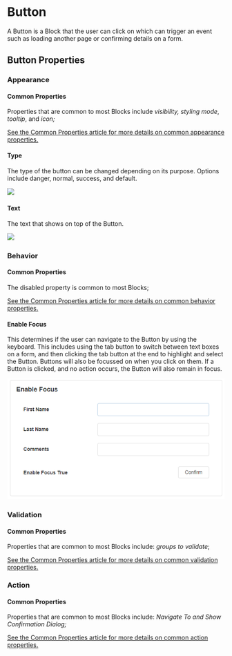 # Button

A Button is a Block that the user can click on which can trigger an event such as loading another page or confirming details on a form.

## Button Properties

### Appearance

#### Common Properties

Properties that are common to most Blocks include _visibility, styling mode_, _tooltip_, and _icon;_

[See the Common Properties article for more details on common appearance properties.](../common-properties.md#appearance)

#### Type

The type of the button can be changed depending on its purpose. Options include danger, normal, success, and default.

![](<../../.gitbook/assets/image (843).png>)

#### Text

The text that shows on top of the Button.

![](<../../.gitbook/assets/image (98).png>)

### Behavior

#### Common Properties&#x20;

The disabled property is common to most Blocks;

[See the Common Properties article for more details on common behavior properties.](../common-properties.md#behavior)

#### Enable Focus

This determines if the user can navigate to the Button by using the keyboard. This includes using the tab button to switch between text boxes on a form, and then clicking the tab button at the end to highlight and select the Button. Buttons will also be focussed on when you click on them. If a Button is clicked, and no action occurs, the Button will also remain in focus.

![](<../../.gitbook/assets/enable focus true.gif>)

### Validation

#### Common Properties

Properties that are common to most Blocks include: _groups to validate_;

[See the Common Properties article for more details on common validation properties.](../common-properties.md#validation)

### Action

#### Common Properties

Properties that are common to most Blocks include: _Navigate To and Show Confirmation Dialog;_

[See the Common Properties article for more details on common action properties.](../common-properties.md#action)
